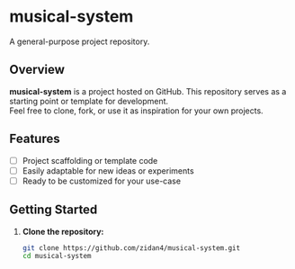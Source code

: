 # musical-system


A general-purpose project repository.

## Overview

**musical-system** is a project hosted on GitHub. This repository serves as a starting point or template for development.  
Feel free to clone, fork, or use it as inspiration for your own projects.

## Features

- [ ] Project scaffolding or template code
- [ ] Easily adaptable for new ideas or experiments
- [ ] Ready to be customized for your use-case

## Getting Started

1. **Clone the repository:**
   ```bash
   git clone https://github.com/zidan4/musical-system.git
   cd musical-system